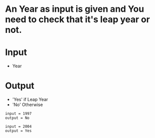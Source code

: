 # An Year as input is given and You need to check that it's leap year or not.

# Input

- Year

# Output

- 'Yes' if Leap Year
- 'No' Otherwise

```
input = 1997
output = No

input = 2004
output = Yes
```
